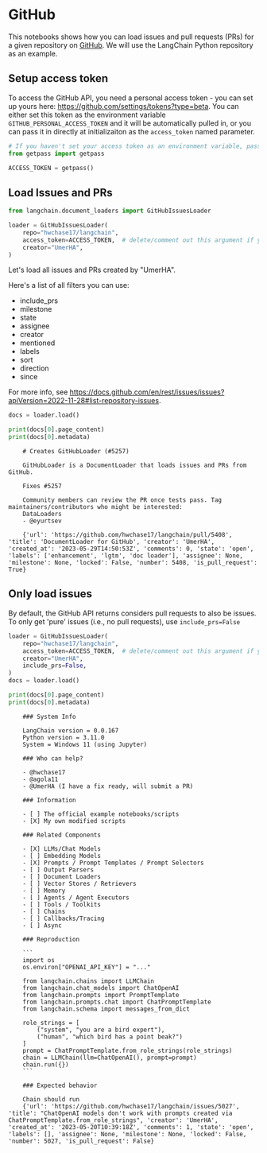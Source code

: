 # GitHub

This notebooks shows how you can load issues and pull requests (PRs) for a given repository on [GitHub](https://github.com/). We will use the LangChain Python repository as an example.

<!-- WARNING: THIS FILE WAS AUTOGENERATED! DO NOT EDIT! Instead, edit the notebook w/the location & name as this file. -->

## Setup access token

To access the GitHub API, you need a personal access token - you can set up yours here: https://github.com/settings/tokens?type=beta. You can either set this token as the environment variable ``GITHUB_PERSONAL_ACCESS_TOKEN`` and it will be automatically pulled in, or you can pass it in directly at initializaiton as the ``access_token`` named parameter.


```python
# If you haven't set your access token as an environment variable, pass it in here.
from getpass import getpass

ACCESS_TOKEN = getpass()
```

## Load Issues and PRs


```python
from langchain.document_loaders import GitHubIssuesLoader
```


```python
loader = GitHubIssuesLoader(
    repo="hwchase17/langchain",
    access_token=ACCESS_TOKEN,  # delete/comment out this argument if you've set the access token as an env var.
    creator="UmerHA",
)
```

Let's load all issues and PRs created by "UmerHA".

Here's a list of all filters you can use:
- include_prs
- milestone
- state
- assignee
- creator
- mentioned
- labels
- sort
- direction
- since

For more info, see https://docs.github.com/en/rest/issues/issues?apiVersion=2022-11-28#list-repository-issues.


```python
docs = loader.load()
```


```python
print(docs[0].page_content)
print(docs[0].metadata)
```

<CodeOutputBlock lang="python">

```
    # Creates GitHubLoader (#5257)
    
    GitHubLoader is a DocumentLoader that loads issues and PRs from GitHub.
    
    Fixes #5257
    
    Community members can review the PR once tests pass. Tag maintainers/contributors who might be interested:
    DataLoaders
    - @eyurtsev
    
    {'url': 'https://github.com/hwchase17/langchain/pull/5408', 'title': 'DocumentLoader for GitHub', 'creator': 'UmerHA', 'created_at': '2023-05-29T14:50:53Z', 'comments': 0, 'state': 'open', 'labels': ['enhancement', 'lgtm', 'doc loader'], 'assignee': None, 'milestone': None, 'locked': False, 'number': 5408, 'is_pull_request': True}
```

</CodeOutputBlock>

## Only load issues

By default, the GitHub API returns considers pull requests to also be issues. To only get 'pure' issues (i.e., no pull requests), use `include_prs=False`


```python
loader = GitHubIssuesLoader(
    repo="hwchase17/langchain",
    access_token=ACCESS_TOKEN,  # delete/comment out this argument if you've set the access token as an env var.
    creator="UmerHA",
    include_prs=False,
)
docs = loader.load()
```


```python
print(docs[0].page_content)
print(docs[0].metadata)
```

<CodeOutputBlock lang="python">

```
    ### System Info
    
    LangChain version = 0.0.167
    Python version = 3.11.0
    System = Windows 11 (using Jupyter)
    
    ### Who can help?
    
    - @hwchase17
    - @agola11
    - @UmerHA (I have a fix ready, will submit a PR)
    
    ### Information
    
    - [ ] The official example notebooks/scripts
    - [X] My own modified scripts
    
    ### Related Components
    
    - [X] LLMs/Chat Models
    - [ ] Embedding Models
    - [X] Prompts / Prompt Templates / Prompt Selectors
    - [ ] Output Parsers
    - [ ] Document Loaders
    - [ ] Vector Stores / Retrievers
    - [ ] Memory
    - [ ] Agents / Agent Executors
    - [ ] Tools / Toolkits
    - [ ] Chains
    - [ ] Callbacks/Tracing
    - [ ] Async
    
    ### Reproduction
    
    ```
    import os
    os.environ["OPENAI_API_KEY"] = "..."
    
    from langchain.chains import LLMChain
    from langchain.chat_models import ChatOpenAI
    from langchain.prompts import PromptTemplate
    from langchain.prompts.chat import ChatPromptTemplate
    from langchain.schema import messages_from_dict
    
    role_strings = [
        ("system", "you are a bird expert"), 
        ("human", "which bird has a point beak?")
    ]
    prompt = ChatPromptTemplate.from_role_strings(role_strings)
    chain = LLMChain(llm=ChatOpenAI(), prompt=prompt)
    chain.run({})
    ```
    
    ### Expected behavior
    
    Chain should run
    {'url': 'https://github.com/hwchase17/langchain/issues/5027', 'title': "ChatOpenAI models don't work with prompts created via ChatPromptTemplate.from_role_strings", 'creator': 'UmerHA', 'created_at': '2023-05-20T10:39:18Z', 'comments': 1, 'state': 'open', 'labels': [], 'assignee': None, 'milestone': None, 'locked': False, 'number': 5027, 'is_pull_request': False}
```

</CodeOutputBlock>
